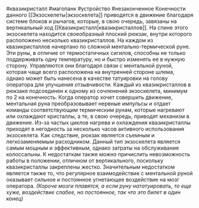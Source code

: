 #квазикристалл #магопанк #устройство #незаконченное
Конечности данного [[Экзоскелеты|экзоскелета]] приводятся в движение благодаря системе блоков и рычагов, которые, в свою очередь, завязаны на вертикальный ход [[Квазикристалл|квазикристаллов]]. На спине этого экзоскелета находится своеобразный плоский рюкзак, внутри которого расположено несколько квазикристаллов. На каждом из квазикристаллов начертано по сложной ментально-термической руне. Эти руны, в отличие от термостатичных сигилов, способны не только поддерживать одну температуру, но и быстро изменять ее в нужную сторону. Управляются они благодаря связи с ментальной руной, которая чаще всего расположена на внутренней стороне шлема, однако может быть нанесена в качестве татуировки на голову оператора для улучшения отзывчивости.
Каждый из квазикристаллов в рюкзаке подсоединен к одному из сочленений экзоскелета, минимум по 2 на конечность. Когда оператор хочет совершить движение, ментальная руна преобразовывает нервные импульсы и отдает команды соответствующим термическим рунам, которые нагревают или охлаждают кристаллы, а те, в свою очередь, приводят механизм в движение. Из-за частых циклов нагрева и охлаждения квазикристаллы приходят в негодность за несколько часов активного использования экзоскелета. Как следствие, рюкзак является съемным и легкозаменяемым расходником.
Данный тип экзоскелета является самым мощным и эффективным, однако затраты на обслуживание колоссальны. К недостаткам также можно причислить невозможность работы в положении, отличном от вертикального, поскольку квазикристаллы закреплены жестко. Значительным недостатком является также то, что регулярное взаимодействие с ментальной руной оказывает сильное и постоянное угнетающее воздействие на мозг оператора. *(Короче мозги плавятся, а если руну нататуировать, то еще хуже, воздействие слабее, но постоянное, так что это билет в один конец)*